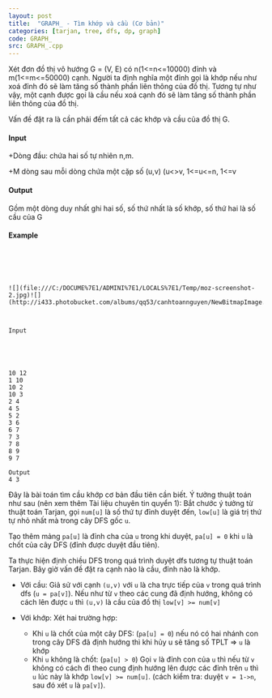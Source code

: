 ```yaml
---
layout: post
title:  "GRAPH_ - Tìm khớp và cầu (Cơ bản)"
categories: [tarjan, tree, dfs, dp, graph]
code: GRAPH_
src: GRAPH_.cpp
---
```




  


Xét đơn đồ thị vô hướng G = (V, E) có n(1<=n<=10000) đỉnh và m(1<=m<=50000) cạnh. Người ta định nghĩa một đỉnh gọi là khớp nếu như xoá đỉnh đó sẽ làm tăng số thành phần liên thông của đồ thị. Tương tự như vậy, một cạnh được gọi là cầu nếu xoá cạnh đó sẽ làm tăng số thành phần liên thông của đồ thị.

Vấn đề đặt ra là cần phải đếm tất cả các khớp và cầu của đồ thị G.

#### Input

+Dòng đầu: chứa hai số tự nhiên n,m.

+M dòng sau mỗi dòng chứa một cặp số (u,v) (u<>v, 1<=u<=n, 1<=v

#### Output

Gồm một dòng duy nhất ghi hai số, số thứ nhất là số khớp, số thứ hai là số cầu của G

#### Example

```


```
  
  

```

  
  
![](file:///C:/DOCUME%7E1/ADMINI%7E1/LOCALS%7E1/Temp/moz-screenshot-2.jpg)![](http://i433.photobucket.com/albums/qq53/canhtoannguyen/NewBitmapImage.jpg)  
  
  

```


```
Input
```

  
  

```

  
  
  
10 12  
1 10  
10 2  
10 3  
2 4  
4 5  
5 2  
3 6  
6 7  
7 3  
7 8  
8 9  
9 7  
  
Output   
4 3  

```

<!--more-->



Đây là bài toán tìm cầu khớp cơ bản đầu tiên cần biết. Ý tưởng thuật toán như sau (nên xem thêm Tài liệu chuyên tin quyển 1): Bắt chước ý tưởng từ thuật toán Tarjan, gọi `num[u]` là số thứ tự đỉnh duyệt đến, `low[u]` là giá trị thứ tự nhỏ nhất mà trong cây DFS gốc `u`.

Tạo thêm mảng `pa[u]` là đỉnh cha của `u` trong khi duyệt, `pa[u] = 0` khi `u` là chốt của cây DFS (đỉnh được duyệt đầu tiên).

Ta thực hiện định chiều DFS trong quá trình duyệt dfs tương tự thuật toán Tarjan. Bây giờ vấn đề đặt ra cạnh nào là cầu, đỉnh nào là khớp.

+ Với cầu: Giả sử với cạnh `(u,v)` với `u` là cha trực tiếp của `v` trong quá trình dfs (`u = pa[v]`). Nếu như từ `v` theo các cung đã định hướng, không có cách lên được `u` thì `(u,v)` là cầu của đồ thị `low[v] >= num[v]`

+ Với khớp: Xét hai trường hợp:
	+ Khi `u` là chốt của một cây DFS: (`pa[u] = 0`) nếu nó có hai nhánh con trong cây DFS đã định hướng thì khi hủy u sẽ tăng số TPLT => `u` là khớp
	+ Khi `u` không là chốt: (`pa[u] > 0`) Gọi `v` là đỉnh con của `u` thì nếu từ `v` không có cách đi theo cung định hướng lên được các đỉnh trên `u` thì `u` lúc này là khớp `low[v] >= num[u]`. (cách kiểm tra: duyệt `v = 1->n`, sau đó xét `u` là `pa[v]`).
